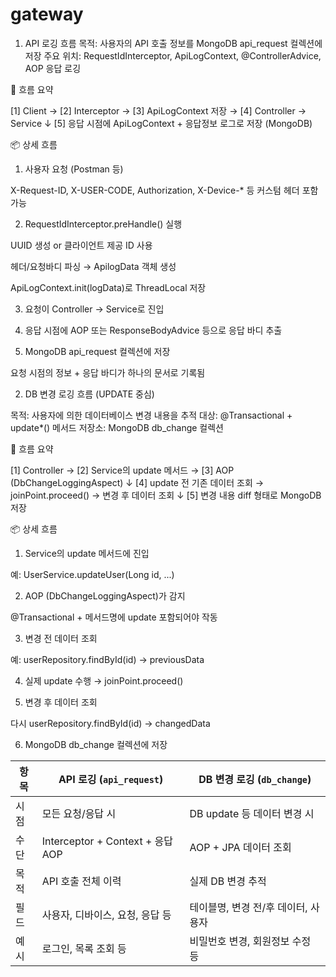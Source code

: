# gateway
1. API 로깅 흐름
   목적: 사용자의 API 호출 정보를 MongoDB api_request 컬렉션에 저장
   주요 위치: RequestIdInterceptor, ApiLogContext, @ControllerAdvice, AOP 응답 로깅

📌 흐름 요약

[1] Client → [2] Interceptor → [3] ApiLogContext 저장 → [4] Controller → Service
↓
[5] 응답 시점에 ApiLogContext + 응답정보 로그로 저장 (MongoDB)

📦 상세 흐름
1. 사용자 요청 (Postman 등)

X-Request-ID, X-USER-CODE, Authorization, X-Device-* 등 커스텀 헤더 포함 가능

2. RequestIdInterceptor.preHandle() 실행

UUID 생성 or 클라이언트 제공 ID 사용

헤더/요청바디 파싱 → ApilogData 객체 생성

ApiLogContext.init(logData)로 ThreadLocal 저장

3. 요청이 Controller → Service로 진입

4. 응답 시점에 AOP 또는 ResponseBodyAdvice 등으로 응답 바디 추출

5. MongoDB api_request 컬렉션에 저장

요청 시점의 정보 + 응답 바디가 하나의 문서로 기록됨

2. DB 변경 로깅 흐름 (UPDATE 중심)

목적: 사용자에 의한 데이터베이스 변경 내용을 추적
대상: @Transactional + update*() 메서드
저장소: MongoDB db_change 컬렉션

📌 흐름 요약

[1] Controller → [2] Service의 update 메서드 → [3] AOP (DbChangeLoggingAspect)
↓
[4] update 전 기존 데이터 조회 → joinPoint.proceed() → 변경 후 데이터 조회
↓
[5] 변경 내용 diff 형태로 MongoDB 저장

📦 상세 흐름
1. Service의 update 메서드에 진입

예: UserService.updateUser(Long id, ...)

2. AOP (DbChangeLoggingAspect)가 감지

@Transactional + 메서드명에 update 포함되어야 작동

3. 변경 전 데이터 조회

예: userRepository.findById(id) → previousData

4. 실제 update 수행 → joinPoint.proceed()

5. 변경 후 데이터 조회

다시 userRepository.findById(id) → changedData

6. MongoDB db_change 컬렉션에 저장



| 항목 | API 로깅 (`api_request`)         | DB 변경 로깅 (`db_change`) |
| -- | ------------------------------ | ---------------------- |
| 시점 | 모든 요청/응답 시                     | DB update 등 데이터 변경 시   |
| 수단 | Interceptor + Context + 응답 AOP | AOP + JPA 데이터 조회       |
| 목적 | API 호출 전체 이력                   | 실제 DB 변경 추적            |
| 필드 | 사용자, 디바이스, 요청, 응답 등            | 테이블명, 변경 전/후 데이터, 사용자  |
| 예시 | 로그인, 목록 조회 등                   | 비밀번호 변경, 회원정보 수정 등     |